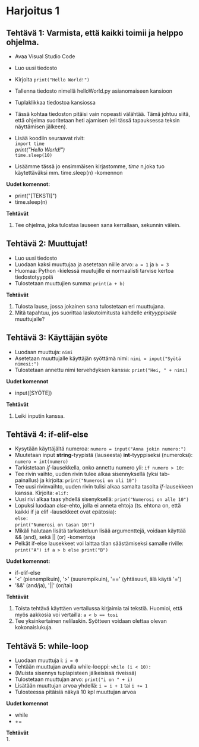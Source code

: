 # Harjoitus 1

## Tehtävä 1: Varmista, että kaikki toimii ja helppo ohjelma.
- Avaa Visual Studio Code
- Luo uusi tiedosto
- Kirjoita `print("Hello World!")`
- Tallenna tiedosto nimellä helloWorld.py asianomaiseen kansioon
- Tuplaklikkaa tiedostoa kansiossa
- Tässä kohtaa tiedoston pitäisi vain nopeasti välähtää. Tämä johtuu siitä, että ohjelma suoritetaan heti ajamisen (eli tässä tapauksessa teksin näyttämisen jälkeen).
- Lisää koodiin seuraavat rivit:  
`import time`  
*print("Hello World!")*  
`time.sleep(10)`  

- Lisäämme tässä jo ensimmäisen kirjastomme, *time* n,joka tuo käytettäväksi mm. time.sleep(n) -komennon

**Uudet komennot:**  
- print("[TEKSTI]")
- time.sleep(n)

**Tehtävät**  
1. Tee ohjelma, joka tulostaa lauseen sana kerrallaan, sekunnin välein.


## Tehtävä 2: Muuttujat!
- Luo uusi tiedosto
- Luodaan kaksi muuttujaa ja asetetaan niille arvo: `a = 1` ja `b = 3`
- Huomaa: Python -kielessä muutujille ei normaalisti tarvise kertoa tiedostotyyppiä
- Tulostetaan muuttujien summa: `print(a + b)`

**Tehtävät**  
1. Tulosta lause, jossa jokainen sana tulostetaan eri muuttujana.
2. Mitä tapahtuu, jos suorittaa laskutoimitusta kahdelle *erityyppiselle* muuttujalle?


## Tehtävä 3: Käyttäjän syöte
- Luodaan muuttuja: `nimi`
- Asetetaan muuttujalle käyttäjän syöttämä nimi: `nimi = input("Syötä nimesi:")`
- Tulostetaan annettu nimi tervehdyksen kanssa: `print("Hei, " + nimi)`

**Uudet komennot**  
- input([SYÖTE])

**Tehtävät**  
1. Leiki inputin kanssa.

## Tehtävä 4: if-elif-else
- Kysytään käyttäjältä numeroa: `numero = input("Anna jokin numero:")`
- Muutetaan input **string**-tyypistä (lauseesta) **int**-tyyppiseksi (numeroksi): `numero = int(numero)`
- Tarkistetaan *if*-lausekkella, onko annettu numero yli: `if numero > 10:`
- Tee rivin vaihto, uuden rivin tulee alkaa sisennyksellä (yksi tab-painallus) ja kirjoita: `print("Numerosi on oli 10")`
- Tee uusi rivinvaihto, uuden rivin tulisi alkaa samalta tasolta *if*-lausekkeen kanssa. Kirjoita: `elif:`
- Uusi rivi alkaa taas yhdellä sisenyksellä: `print("Numerosi on alle 10")`
- Lopuksi luodaan *else*-ehto, jolla ei anneta ehtoja (ts. ehtona on, että kaikki if ja elif -lausekkeet ovat epätosia):  
`else:`  
    `print("Numerosi on tasan 10!")`
- Mikäli halutaan lisätä tarkasteluun lisää argumenttejä, voidaan käyttää && (and), sekä || (or) -komentoja
- Pelkät if-else lausekkeet voi laittaa tilan säästämiseksi samalle riville: `print("A") if a > b else print("B")`

**Uudet komennot:**  
- if-elif-else
- '<' (pienempikuin), '>' (suurempikuin), '==' (yhtäsuuri, älä käytä '=')
- '&&' (and/ja), '||' (or/tai)

**Tehtävät**  
1. Toista tehtävä käyttäen vertailussa kirjaimia tai tekstiä. Huomioi, että myös aakkosia voi vertailla: `a < b == tosi`
2. Tee yksinkertainen nelilaskin. Syötteen voidaan olettaa olevan kokonaislukuja.


## Tehtävä 5: while-loop
- Luodaan muuttuja i: `i = 0`
- Tehtään muuttujan avulla while-looppi: `while (i < 10):`
- (Muista sisennys tuplapisteen jälkeisissä riveissä)
- Tulostetaan muuttujan arvo: `print("i on " + i)`
- Lisätään muuttujan arvoa yhdellä: `i = i + 1` tai `i += 1`
- Tulosteessa pitäisiä näkyä 10 kpl muuttujan arvoa

**Uudet komennot**
- while
- +=

**Tehtävät**  
1.
